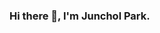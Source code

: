 ### Hi there 👋, I'm Junchol Park. 

<!--
**parkjlearning/parkjlearning** is a ✨ _special_ ✨ repository because its `README.md` (this file) appears on your GitHub profile.

Here are some ideas to get you started:

- 🔭 I’m currently working on neural data analysis, semantic image segmentation (brain tumor), sentiment analysis (NLP).  
- 🌱 I’m currently learning Computer Vision, NLP, PyTorch.
- 💬 Ask me about anything, I am happy to help. 
- 📫 How to reach me: yojcpark@gmail.com
-->
